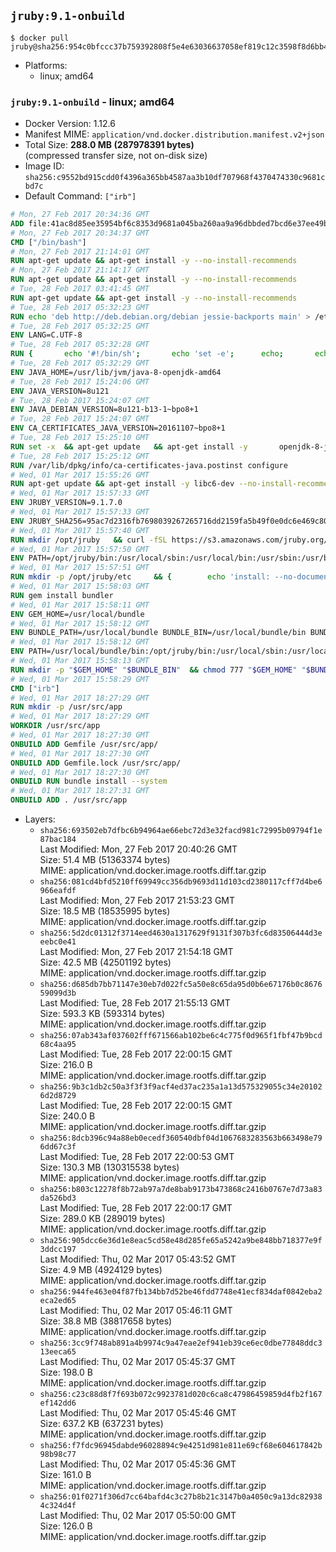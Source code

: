 ## `jruby:9.1-onbuild`

```console
$ docker pull jruby@sha256:954c0bfccc37b759392808f5e4e63036637058ef819c12c3598f8d6bb44cddba
```

-	Platforms:
	-	linux; amd64

### `jruby:9.1-onbuild` - linux; amd64

-	Docker Version: 1.12.6
-	Manifest MIME: `application/vnd.docker.distribution.manifest.v2+json`
-	Total Size: **288.0 MB (287978391 bytes)**  
	(compressed transfer size, not on-disk size)
-	Image ID: `sha256:c9552bd915cdd0f4396a365bb4587aa3b10df707968f4370474330c9681cbd7c`
-	Default Command: `["irb"]`

```dockerfile
# Mon, 27 Feb 2017 20:34:36 GMT
ADD file:41ac8d85ee35954bf6c8353d9681a045ba260aa9a96dbbded7bcd6e37ee49bea in / 
# Mon, 27 Feb 2017 20:34:37 GMT
CMD ["/bin/bash"]
# Mon, 27 Feb 2017 21:14:01 GMT
RUN apt-get update && apt-get install -y --no-install-recommends 		ca-certificates 		curl 		wget 	&& rm -rf /var/lib/apt/lists/*
# Mon, 27 Feb 2017 21:14:17 GMT
RUN apt-get update && apt-get install -y --no-install-recommends 		bzr 		git 		mercurial 		openssh-client 		subversion 				procps 	&& rm -rf /var/lib/apt/lists/*
# Tue, 28 Feb 2017 03:41:45 GMT
RUN apt-get update && apt-get install -y --no-install-recommends 		bzip2 		unzip 		xz-utils 	&& rm -rf /var/lib/apt/lists/*
# Tue, 28 Feb 2017 05:32:23 GMT
RUN echo 'deb http://deb.debian.org/debian jessie-backports main' > /etc/apt/sources.list.d/jessie-backports.list
# Tue, 28 Feb 2017 05:32:25 GMT
ENV LANG=C.UTF-8
# Tue, 28 Feb 2017 05:32:28 GMT
RUN { 		echo '#!/bin/sh'; 		echo 'set -e'; 		echo; 		echo 'dirname "$(dirname "$(readlink -f "$(which javac || which java)")")"'; 	} > /usr/local/bin/docker-java-home 	&& chmod +x /usr/local/bin/docker-java-home
# Tue, 28 Feb 2017 05:32:29 GMT
ENV JAVA_HOME=/usr/lib/jvm/java-8-openjdk-amd64
# Tue, 28 Feb 2017 15:24:06 GMT
ENV JAVA_VERSION=8u121
# Tue, 28 Feb 2017 15:24:07 GMT
ENV JAVA_DEBIAN_VERSION=8u121-b13-1~bpo8+1
# Tue, 28 Feb 2017 15:24:07 GMT
ENV CA_CERTIFICATES_JAVA_VERSION=20161107~bpo8+1
# Tue, 28 Feb 2017 15:25:10 GMT
RUN set -x 	&& apt-get update 	&& apt-get install -y 		openjdk-8-jdk="$JAVA_DEBIAN_VERSION" 		ca-certificates-java="$CA_CERTIFICATES_JAVA_VERSION" 	&& rm -rf /var/lib/apt/lists/* 	&& [ "$JAVA_HOME" = "$(docker-java-home)" ]
# Tue, 28 Feb 2017 15:25:12 GMT
RUN /var/lib/dpkg/info/ca-certificates-java.postinst configure
# Wed, 01 Mar 2017 15:55:26 GMT
RUN apt-get update && apt-get install -y libc6-dev --no-install-recommends && rm -rf /var/lib/apt/lists/*
# Wed, 01 Mar 2017 15:57:33 GMT
ENV JRUBY_VERSION=9.1.7.0
# Wed, 01 Mar 2017 15:57:33 GMT
ENV JRUBY_SHA256=95ac7d2316fb7698039267265716dd2159fa5b49f0e0dc6e469c80ad59072926
# Wed, 01 Mar 2017 15:57:40 GMT
RUN mkdir /opt/jruby   && curl -fSL https://s3.amazonaws.com/jruby.org/downloads/${JRUBY_VERSION}/jruby-bin-${JRUBY_VERSION}.tar.gz -o /tmp/jruby.tar.gz   && echo "$JRUBY_SHA256 /tmp/jruby.tar.gz" | sha256sum -c -   && tar -zx --strip-components=1 -f /tmp/jruby.tar.gz -C /opt/jruby   && rm /tmp/jruby.tar.gz   && update-alternatives --install /usr/local/bin/ruby ruby /opt/jruby/bin/jruby 1
# Wed, 01 Mar 2017 15:57:50 GMT
ENV PATH=/opt/jruby/bin:/usr/local/sbin:/usr/local/bin:/usr/sbin:/usr/bin:/sbin:/bin
# Wed, 01 Mar 2017 15:57:51 GMT
RUN mkdir -p /opt/jruby/etc 	&& { 		echo 'install: --no-document'; 		echo 'update: --no-document'; 	} >> /opt/jruby/etc/gemrc
# Wed, 01 Mar 2017 15:58:03 GMT
RUN gem install bundler
# Wed, 01 Mar 2017 15:58:11 GMT
ENV GEM_HOME=/usr/local/bundle
# Wed, 01 Mar 2017 15:58:12 GMT
ENV BUNDLE_PATH=/usr/local/bundle BUNDLE_BIN=/usr/local/bundle/bin BUNDLE_SILENCE_ROOT_WARNING=1 BUNDLE_APP_CONFIG=/usr/local/bundle
# Wed, 01 Mar 2017 15:58:12 GMT
ENV PATH=/usr/local/bundle/bin:/opt/jruby/bin:/usr/local/sbin:/usr/local/bin:/usr/sbin:/usr/bin:/sbin:/bin
# Wed, 01 Mar 2017 15:58:13 GMT
RUN mkdir -p "$GEM_HOME" "$BUNDLE_BIN" 	&& chmod 777 "$GEM_HOME" "$BUNDLE_BIN"
# Wed, 01 Mar 2017 15:58:29 GMT
CMD ["irb"]
# Wed, 01 Mar 2017 18:27:29 GMT
RUN mkdir -p /usr/src/app
# Wed, 01 Mar 2017 18:27:29 GMT
WORKDIR /usr/src/app
# Wed, 01 Mar 2017 18:27:30 GMT
ONBUILD ADD Gemfile /usr/src/app/
# Wed, 01 Mar 2017 18:27:30 GMT
ONBUILD ADD Gemfile.lock /usr/src/app/
# Wed, 01 Mar 2017 18:27:30 GMT
ONBUILD RUN bundle install --system
# Wed, 01 Mar 2017 18:27:31 GMT
ONBUILD ADD . /usr/src/app
```

-	Layers:
	-	`sha256:693502eb7dfbc6b94964ae66ebc72d3e32facd981c72995b09794f1e87bac184`  
		Last Modified: Mon, 27 Feb 2017 20:40:26 GMT  
		Size: 51.4 MB (51363374 bytes)  
		MIME: application/vnd.docker.image.rootfs.diff.tar.gzip
	-	`sha256:081cd4bfd5210ff69949cc356db9693d11d103cd2380117cff7d4be6966eafdf`  
		Last Modified: Mon, 27 Feb 2017 21:53:23 GMT  
		Size: 18.5 MB (18535995 bytes)  
		MIME: application/vnd.docker.image.rootfs.diff.tar.gzip
	-	`sha256:5d2dc01312f3714eed4630a1317629f9131f307b3fc6d83506444d3eeebc0e41`  
		Last Modified: Mon, 27 Feb 2017 21:54:18 GMT  
		Size: 42.5 MB (42501192 bytes)  
		MIME: application/vnd.docker.image.rootfs.diff.tar.gzip
	-	`sha256:d685db7bb71147e30eb7d022fc5a50e8c65da95d0b6e67176b0c867659099d3b`  
		Last Modified: Tue, 28 Feb 2017 21:55:13 GMT  
		Size: 593.3 KB (593314 bytes)  
		MIME: application/vnd.docker.image.rootfs.diff.tar.gzip
	-	`sha256:07ab343af037602fff671566ab102be6c4c775f0d965f1fbf47b9bcd68c4aa95`  
		Last Modified: Tue, 28 Feb 2017 22:00:15 GMT  
		Size: 216.0 B  
		MIME: application/vnd.docker.image.rootfs.diff.tar.gzip
	-	`sha256:9b3c1db2c50a3f3f3f9acf4ed37ac235a1a13d575329055c34e201026d2d8729`  
		Last Modified: Tue, 28 Feb 2017 22:00:15 GMT  
		Size: 240.0 B  
		MIME: application/vnd.docker.image.rootfs.diff.tar.gzip
	-	`sha256:8dcb396c94a88eb0ecedf360540dbf04d1067683283563b663498e796dd67c3f`  
		Last Modified: Tue, 28 Feb 2017 22:00:53 GMT  
		Size: 130.3 MB (130315538 bytes)  
		MIME: application/vnd.docker.image.rootfs.diff.tar.gzip
	-	`sha256:b803c12278f8b72ab97a7de8bab9173b473868c2416b0767e7d73a83da526bd3`  
		Last Modified: Tue, 28 Feb 2017 22:00:17 GMT  
		Size: 289.0 KB (289019 bytes)  
		MIME: application/vnd.docker.image.rootfs.diff.tar.gzip
	-	`sha256:905dcc6e36d1e8eac5cd58e48d285fe65a5242a9be848bb718377e9f3ddcc197`  
		Last Modified: Thu, 02 Mar 2017 05:43:52 GMT  
		Size: 4.9 MB (4924129 bytes)  
		MIME: application/vnd.docker.image.rootfs.diff.tar.gzip
	-	`sha256:944fe463e04f87fb134bb7d52be46fdd7748e41ecf834daf0842eba2eca2ed65`  
		Last Modified: Thu, 02 Mar 2017 05:46:11 GMT  
		Size: 38.8 MB (38817658 bytes)  
		MIME: application/vnd.docker.image.rootfs.diff.tar.gzip
	-	`sha256:3cc9f748ab891a4b9974c9a47eae2ef941eb39ce6ec0dbe77848ddc313eeca65`  
		Last Modified: Thu, 02 Mar 2017 05:45:37 GMT  
		Size: 198.0 B  
		MIME: application/vnd.docker.image.rootfs.diff.tar.gzip
	-	`sha256:c23c88d8f7f693b072c9923781d020c6ca8c47986459859d4fb2f167ef142dd6`  
		Last Modified: Thu, 02 Mar 2017 05:45:46 GMT  
		Size: 637.2 KB (637231 bytes)  
		MIME: application/vnd.docker.image.rootfs.diff.tar.gzip
	-	`sha256:f7fdc96945dabde96028894c9e4251d981e811e69cf68e604617842b98b98c77`  
		Last Modified: Thu, 02 Mar 2017 05:45:36 GMT  
		Size: 161.0 B  
		MIME: application/vnd.docker.image.rootfs.diff.tar.gzip
	-	`sha256:01f0271f306d7cc64bafd4c3c27b8b21c3147b0a4050c9a13dc829384c324d4f`  
		Last Modified: Thu, 02 Mar 2017 05:50:00 GMT  
		Size: 126.0 B  
		MIME: application/vnd.docker.image.rootfs.diff.tar.gzip

